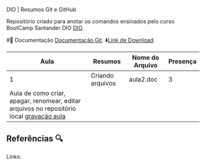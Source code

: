 DIO | Resumos Git e GitHub

Repositório criado para anotar os comandos ensinados pelo curso BootCamp Santander DIO
[DIO](https://www.dio.me/en).

#📃 Documentação
[Documentação Git](https://git-scm.com/docs).
⬇️[Link de Download](https://git-scm.com/downloads).

| Aula |Resumos| Nome do Arquivo| Presença |
|------|-------|----------------|-|
|1|Criando arquivos| aula2.doc | 3 |
|Aula de como criar, apagar, renomear, editar arquivos no repositório local [gravação aula](https://www.reddit.com/r/git/comments/bgamxb/git_reset_not_working/)

## Referências 🔍
Links:
